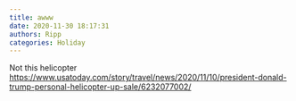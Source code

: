 ```yaml
---
title: awww
date: 2020-11-30 18:17:31
authors: Ripp
categories: Holiday
---
```


 Not this helicopter https://www.usatoday.com/story/travel/news/2020/11/10/president-donald-trump-personal-helicopter-up-sale/6232077002/